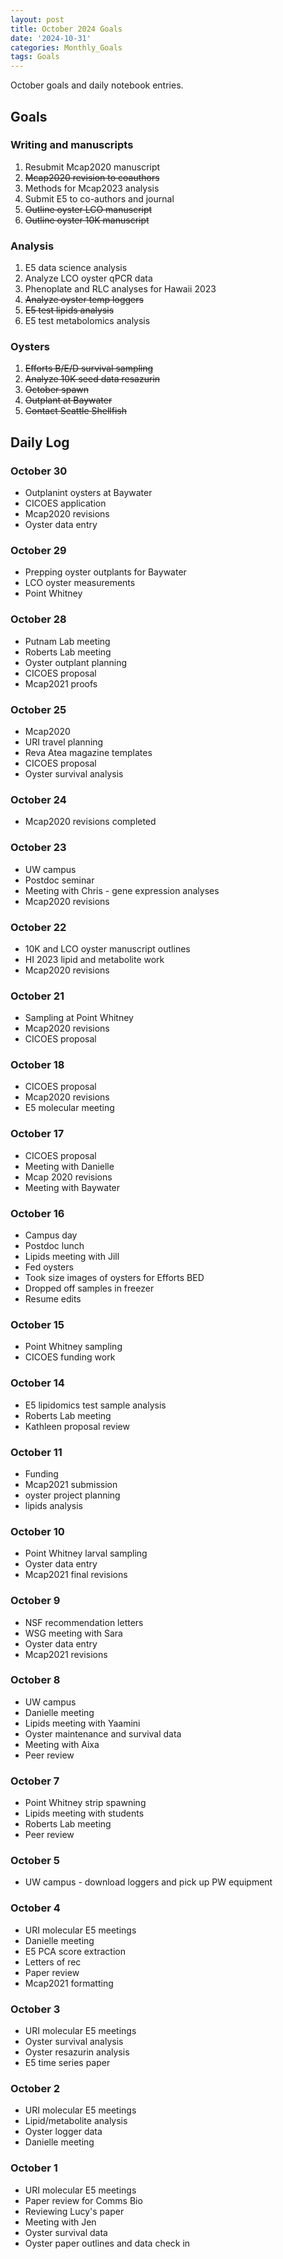 ```yaml
---
layout: post
title: October 2024 Goals
date: '2024-10-31'
categories: Monthly_Goals
tags: Goals
---
```


October goals and daily notebook entries. 

## Goals  

### Writing and manuscripts 
              
1. Resubmit Mcap2020 manuscript
2. ~~Mcap2020 revision to coauthors~~
2. Methods for Mcap2023 analysis
3. Submit E5 to co-authors and journal
4. ~~Outline oyster LCO manuscript~~
5. ~~Outline oyster 10K manuscript~~ 

### Analysis

1. E5 data science analysis 
2. Analyze LCO oyster qPCR data
3. Phenoplate and RLC analyses for Hawaii 2023
4. ~~Analyze oyster temp loggers~~
5. ~~E5 test lipids analysis~~
6. E5 test metabolomics analysis

### Oysters 
 
1. ~~Efforts B/E/D survival sampling~~ 
2. ~~Analyze 10K seed data resazurin~~ 
3. ~~October spawn~~
4. ~~Outplant at Baywater~~
5. ~~Contact Seattle Shellfish~~

## **Daily Log**   

### October 30

- Outplanint oysters at Baywater 
- CICOES application
- Mcap2020 revisions
- Oyster data entry 

### October 29

- Prepping oyster outplants for Baywater
- LCO oyster measurements
- Point Whitney 

### October 28

- Putnam Lab meeting 
- Roberts Lab meeting
- Oyster outplant planning 
- CICOES proposal 
- Mcap2021 proofs 

### October 25

- Mcap2020 
- URI travel planning 
- Reva Atea magazine templates 
- CICOES proposal 
- Oyster survival analysis

### October 24

- Mcap2020 revisions completed 

### October 23

- UW campus
- Postdoc seminar
- Meeting with Chris - gene expression analyses 
- Mcap2020 revisions 

### October 22

- 10K and LCO oyster manuscript outlines
- HI 2023 lipid and metabolite work 
- Mcap2020 revisions 

### October 21 

- Sampling at Point Whitney
- Mcap2020 revisions
- CICOES proposal 

### October 18 

- CICOES proposal
- Mcap2020 revisions
- E5 molecular meeting

### October 17 

- CICOES proposal
- Meeting with Danielle 
- Mcap 2020 revisions
- Meeting with Baywater 

### October 16 

- Campus day 
- Postdoc lunch 
- Lipids meeting with Jill 
- Fed oysters 
- Took size images of oysters for Efforts BED 
- Dropped off samples in freezer 
- Resume edits 

### October 15 

- Point Whitney sampling
- CICOES funding work 

### October 14 

- E5 lipidomics test sample analysis 
- Roberts Lab meeting
- Kathleen proposal review 

### October 11 

- Funding
- Mcap2021 submission
- oyster project planning
- lipids analysis 

### October 10

- Point Whitney larval sampling 
- Oyster data entry 
- Mcap2021 final revisions

### October 9

- NSF recommendation letters 
- WSG meeting with Sara 
- Oyster data entry 
- Mcap2021 revisions

### October 8

- UW campus
- Danielle meeting 
- Lipids meeting with Yaamini
- Oyster maintenance and survival data 
- Meeting with Aixa 
- Peer review
 
### October 7

- Point Whitney strip spawning 
- Lipids meeting with students 
- Roberts Lab meeting 
- Peer review 

### October 5

- UW campus - download loggers and pick up PW equipment 

### October 4

- URI molecular E5 meetings 
- Danielle meeting 
- E5 PCA score extraction 
- Letters of rec 
- Paper review 
- Mcap2021 formatting 

### October 3

- URI molecular E5 meetings 
- Oyster survival analysis 
- Oyster resazurin analysis 
- E5 time series paper 

### October 2

- URI molecular E5 meetings 
- Lipid/metabolite analysis 
- Oyster logger data 
- Danielle meeting

### October 1

- URI molecular E5 meetings 
- Paper review for Comms Bio
- Reviewing Lucy's paper
- Meeting with Jen 
- Oyster survival data 
- Oyster paper outlines and data check in 